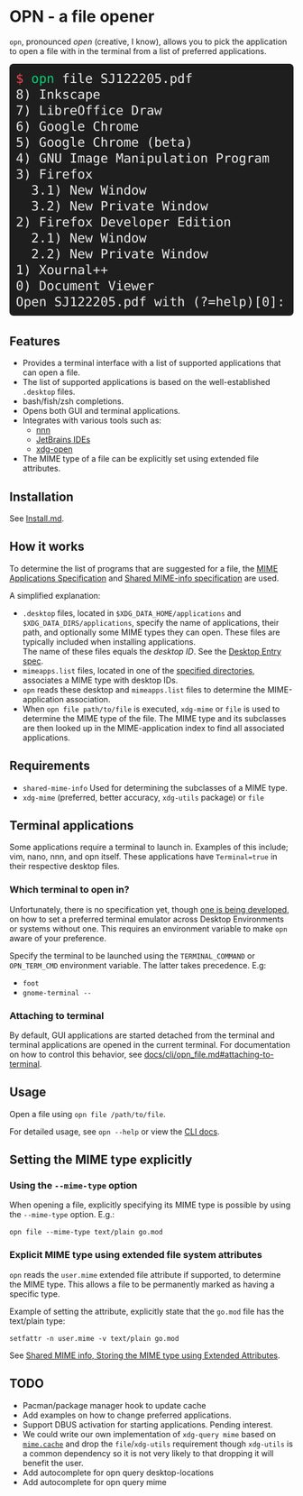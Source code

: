 # OPN - a file opener

`opn`, pronounced _open_ (creative, I know), allows you to pick the application to open a file with
in the terminal from a list of preferred applications.

![Example of opening a PDF file with opn](.github/example_open_pdf.svg)

## Features
- Provides a terminal interface with a list of supported applications that can open a file.
- The list of supported applications is based on the well-established `.desktop` files.
- bash/fish/zsh completions.
- Opens both GUI and terminal applications.
- Integrates with various tools such as:
  - [nnn](./integrations/README.md#nnn)
  - [JetBrains IDEs](./integrations/README.md#jetbrains-ides)
  - [xdg-open](./integrations/README.md#xdg-open)
- The MIME type of a file can be explicitly set using extended file attributes.

## Installation
See [Install.md](Install.md).

## How it works
To determine the list of programs that are suggested for a file, the 
[MIME Applications Specification](https://specifications.freedesktop.org/mime-apps-spec/1.0.1/)
and
[Shared MIME-info specification](https://specifications.freedesktop.org/shared-mime-info-spec/0.22/)
are used.

A simplified explanation:
- `.desktop` files, located in `$XDG_DATA_HOME/applications` and `$XDG_DATA_DIRS/applications`,
  specify the name of applications, their path, and optionally some MIME types they can open.
  These files are typically included when installing applications.  
  The name of these files equals the _desktop ID_.
  See the [Desktop Entry spec](https://specifications.freedesktop.org/desktop-entry-spec/1.5/index.html#).
- `mimeapps.list` files, located in one of the [specified directories](https://specifications.freedesktop.org/mime-apps-spec/1.0.1/file.html),
  associates a MIME type with desktop IDs.
- `opn` reads these desktop and `mimeapps.list` files to determine the MIME-application association.
- When `opn file path/to/file` is executed, `xdg-mime` or `file` is used to determine the MIME type
  of the file.
  The MIME type and its subclasses are then looked up in the MIME-application index to find all associated applications.

## Requirements
- `shared-mime-info` Used for determining the subclasses of a MIME type.
- `xdg-mime` (preferred, better accuracy, `xdg-utils` package) or `file`

## Terminal applications
Some applications require a terminal to launch in. Examples of this include; vim, nano, nnn, and opn
itself. These applications have `Terminal=true` in their respective desktop files.

### Which terminal to open in?
Unfortunately, there is no specification yet, though
[one is being developed](https://gitlab.freedesktop.org/terminal-wg/specifications/-/merge_requests/3),
on how to set a preferred terminal emulator across Desktop Environments or systems without one.
This requires an environment variable to make `opn` aware of your preference.

Specify the terminal to be launched using the `TERMINAL_COMMAND` or `OPN_TERM_CMD` environment
variable. The latter takes precedence. E.g:
- `foot`
- `gnome-terminal --`

### Attaching to terminal
By default, GUI applications are started detached from the terminal and terminal applications are
opened in the current terminal. For documentation on how to control this behavior, see
[docs/cli/opn_file.md#attaching-to-terminal](./docs/cli/opn_file.md#attaching-to-terminal).

## Usage
Open a file using `opn file /path/to/file`.

For detailed usage, see `opn --help` or view the [CLI docs](./docs/cli/opn.md).

## Setting the MIME type explicitly

### Using the `--mime-type` option
When opening a file, explicitly specifying its MIME type is possible by using the
`--mime-type` option. E.g.:
```
opn file --mime-type text/plain go.mod
```

### Explicit MIME type using extended file system attributes
`opn` reads the `user.mime` extended file attribute if supported, to determine the MIME type.
This allows a file to be permanently marked as having a specific type.

Example of setting the attribute, explicitly state that the `go.mod` file has the text/plain type:
```
setfattr -n user.mime -v text/plain go.mod
```

See [Shared MIME info, Storing the MIME type using Extended Attributes](https://specifications.freedesktop.org/shared-mime-info-spec/0.21/ar01s02.html#id-1.3.13).

## TODO
- Pacman/package manager hook to update cache
- Add examples on how to change preferred applications.
- Support DBUS activation for starting applications. Pending interest.
- We could write our own implementation of `xdg-query mime` based on
  [`mime.cache`](https://specifications.freedesktop.org/shared-mime-info-spec/0.21/ar01s02.html#id-1.3.12)
  and drop the `file`/`xdg-utils` requirement though `xdg-utils` is a common dependency so it is not very likely to that dropping it will benefit the user.
- Add autocomplete for opn query desktop-locations 
- Add autocomplete for opn query mime
